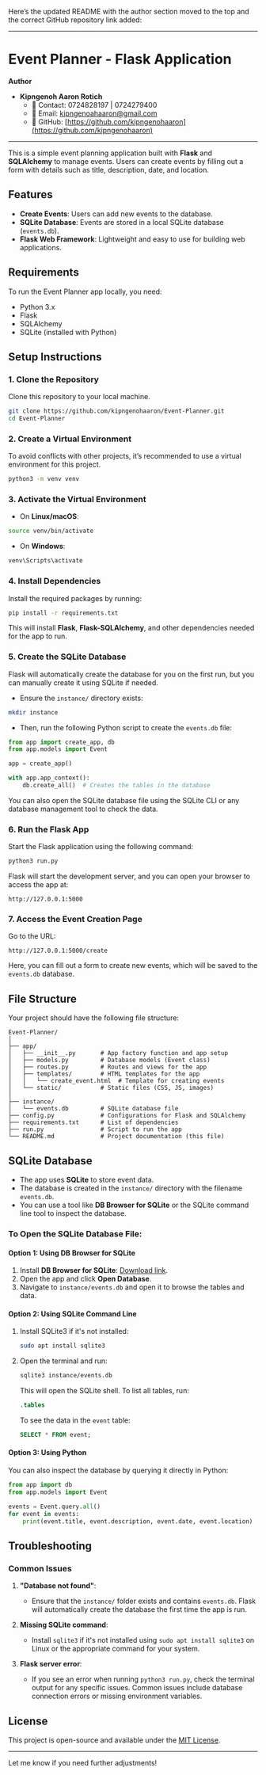 Here’s the updated README with the author section moved to the top and the correct GitHub repository link added:

---

# Event Planner - Flask Application

**Author**  
- **Kipngenoh Aaron Rotich**  
    - 📱 Contact: 0724828197 | 0724279400  
    - 📧 Email: kipngenoahaaron@gmail.com  
    - 🔗 GitHub: [https://github.com/kipngenohaaron](https://github.com/kipngenohaaron)

---

This is a simple event planning application built with **Flask** and **SQLAlchemy** to manage events. Users can create events by filling out a form with details such as title, description, date, and location.

## Features
- **Create Events**: Users can add new events to the database.
- **SQLite Database**: Events are stored in a local SQLite database (`events.db`).
- **Flask Web Framework**: Lightweight and easy to use for building web applications.

## Requirements

To run the Event Planner app locally, you need:

- Python 3.x
- Flask
- SQLAlchemy
- SQLite (installed with Python)

## Setup Instructions

### 1. Clone the Repository

Clone this repository to your local machine.

```bash
git clone https://github.com/kipngenohaaron/Event-Planner.git
cd Event-Planner
```

### 2. Create a Virtual Environment

To avoid conflicts with other projects, it’s recommended to use a virtual environment for this project.

```bash
python3 -m venv venv
```

### 3. Activate the Virtual Environment

- On **Linux/macOS**:

```bash
source venv/bin/activate
```

- On **Windows**:

```bash
venv\Scripts\activate
```

### 4. Install Dependencies

Install the required packages by running:

```bash
pip install -r requirements.txt
```

This will install **Flask**, **Flask-SQLAlchemy**, and other dependencies needed for the app to run.

### 5. Create the SQLite Database

Flask will automatically create the database for you on the first run, but you can manually create it using SQLite if needed.

- Ensure the `instance/` directory exists:

```bash
mkdir instance
```

- Then, run the following Python script to create the `events.db` file:

```python
from app import create_app, db
from app.models import Event

app = create_app()

with app.app_context():
    db.create_all()  # Creates the tables in the database
```

You can also open the SQLite database file using the SQLite CLI or any database management tool to check the data.

### 6. Run the Flask App

Start the Flask application using the following command:

```bash
python3 run.py
```

Flask will start the development server, and you can open your browser to access the app at:

```
http://127.0.0.1:5000
```

### 7. Access the Event Creation Page

Go to the URL:

```
http://127.0.0.1:5000/create
```

Here, you can fill out a form to create new events, which will be saved to the `events.db` database.

## File Structure

Your project should have the following file structure:

```
Event-Planner/
│
├── app/
│   ├── __init__.py       # App factory function and app setup
│   ├── models.py         # Database models (Event class)
│   ├── routes.py         # Routes and views for the app
│   ├── templates/        # HTML templates for the app
│   │   └── create_event.html  # Template for creating events
│   └── static/           # Static files (CSS, JS, images)
│
├── instance/
│   └── events.db         # SQLite database file
├── config.py             # Configurations for Flask and SQLAlchemy
├── requirements.txt      # List of dependencies
├── run.py                # Script to run the app
└── README.md             # Project documentation (this file)
```

## SQLite Database

- The app uses **SQLite** to store event data.
- The database is created in the `instance/` directory with the filename `events.db`.
- You can use a tool like **DB Browser for SQLite** or the SQLite command line tool to inspect the database.

### To Open the SQLite Database File:

#### Option 1: Using DB Browser for SQLite
1. Install **DB Browser for SQLite**: [Download link](https://sqlitebrowser.org/dl/).
2. Open the app and click **Open Database**.
3. Navigate to `instance/events.db` and open it to browse the tables and data.

#### Option 2: Using SQLite Command Line
1. Install SQLite3 if it's not installed:
   ```bash
   sudo apt install sqlite3
   ```
2. Open the terminal and run:
   ```bash
   sqlite3 instance/events.db
   ```

   This will open the SQLite shell. To list all tables, run:
   ```sql
   .tables
   ```

   To see the data in the `event` table:
   ```sql
   SELECT * FROM event;
   ```

#### Option 3: Using Python
You can also inspect the database by querying it directly in Python:

```python
from app import db
from app.models import Event

events = Event.query.all()
for event in events:
    print(event.title, event.description, event.date, event.location)
```

## Troubleshooting

### Common Issues

1. **"Database not found"**:
   - Ensure that the `instance/` folder exists and contains `events.db`. Flask will automatically create the database the first time the app is run.

2. **Missing SQLite command**:
   - Install `sqlite3` if it's not installed using `sudo apt install sqlite3` on Linux or the appropriate command for your system.

3. **Flask server error**:
   - If you see an error when running `python3 run.py`, check the terminal output for any specific issues. Common issues include database connection errors or missing environment variables.

## License

This project is open-source and available under the [MIT License](LICENSE).

---

Let me know if you need further adjustments!